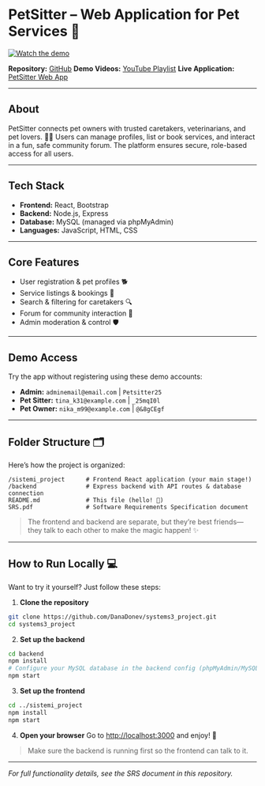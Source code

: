 # PetSitter – Web Application for Pet Services 🐾


[![Watch the demo](https://img.youtube.com/vi/YOUTUBE_VIDEO_ID/hqdefault.jpg)](https://www.youtube.com/watch?v=USQxZs0qh_c&list=PL_Ucvi_-8VOwpWoBVJ2dEecu-vzqPNpB2&index=1)


**Repository:** [GitHub](https://github.com/DanaDonev/systems3_project)
**Demo Videos:** [YouTube Playlist](https://www.youtube.com/playlist?list=PL_Ucvi_-8VOwpWoBVJ2dEecu-vzqPNpB2)
**Live Application:** [PetSitter Web App](http://88.200.63.148:5006/)

---

## About

PetSitter connects pet owners with trusted caretakers, veterinarians, and pet lovers. 🐶🐱
Users can manage profiles, list or book services, and interact in a fun, safe community forum. The platform ensures secure, role-based access for all users.

---

## Tech Stack

* **Frontend:** React, Bootstrap
* **Backend:** Node.js, Express
* **Database:** MySQL (managed via phpMyAdmin)
* **Languages:** JavaScript, HTML, CSS

---

## Core Features

* User registration & pet profiles 🐕
* Service listings & bookings 📅
* Search & filtering for caretakers 🔍
* Forum for community interaction 💬
* Admin moderation & control 🛡️

---

## Demo Access

Try the app without registering using these demo accounts:

* **Admin:** `adminemail@email.com` | `Petsitter25`
* **Pet Sitter:** `tina_k31@example.com` | `_25mqI0l`
* **Pet Owner:** `nika_m99@example.com` | `@&8gCEgf`

---

## Folder Structure 🗂️

Here’s how the project is organized:

```
/sistemi_project      # Frontend React application (your main stage!)
/backend              # Express backend with API routes & database connection
README.md             # This file (hello! 👋)
SRS.pdf               # Software Requirements Specification document
```

> The frontend and backend are separate, but they’re best friends—they talk to each other to make the magic happen! ✨

---

## How to Run Locally 💻

Want to try it yourself? Just follow these steps:

1. **Clone the repository**

```bash
git clone https://github.com/DanaDonev/systems3_project.git
cd systems3_project
```

2. **Set up the backend**

```bash
cd backend
npm install
# Configure your MySQL database in the backend config (phpMyAdmin/MySQL)
npm start
```

3. **Set up the frontend**

```bash
cd ../sistemi_project
npm install
npm start
```

4. **Open your browser**
   Go to [http://localhost:3000](http://localhost:3000) and enjoy! 🎉

> Make sure the backend is running first so the frontend can talk to it.

---

*For full functionality details, see the SRS document in this repository.*

